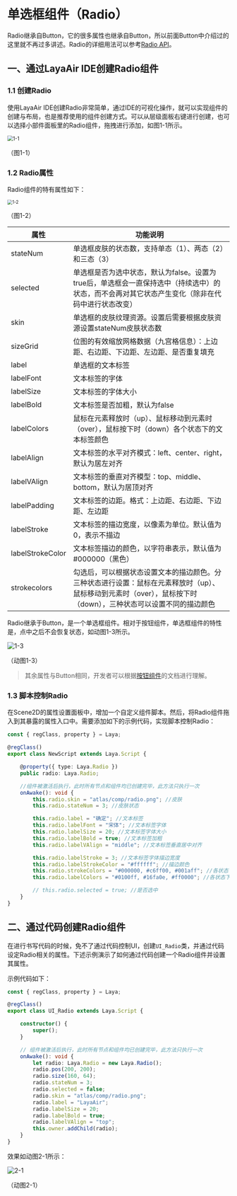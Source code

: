# 单选框组件（Radio）

Radio继承自Button，它的很多属性也继承自Button，所以前面Button中介绍过的这里就不再过多讲述。Radio的详细用法可以参考[Radio API](https://layaair.com/3.x/api/Chinese/index.html?version=3.0.0&type=2D&category=UI&class=laya.ui.Radio)。



## 一、通过LayaAir IDE创建Radio组件

### 1.1 创建Radio

使用LayaAir IDE创建Radio非常简单，通过IDE的可视化操作，就可以实现组件的创建与布局，也是推荐使用的组件创建方式。可以从层级面板右键进行创建，也可以选择小部件面板里的Radio组件，拖拽进行添加，如图1-1所示。

<img src="img/1-1.png" alt="1-1" style="zoom:80%;" />

（图1-1）



### 1.2 Radio属性

Radio组件的特有属性如下：

<img src="img/1-2.png" alt="1-2" style="zoom: 70%;" />

（图1-2）

| 属性             | 功能说明                                                     |
| ---------------- | ------------------------------------------------------------ |
| stateNum         | 单选框皮肤的状态数，支持单态（1）、两态（2）和三态（3）      |
| selected         | 单选框是否为选中状态，默认为false。设置为true后，单选框会一直保持选中（持续选中）的状态，而不会再对其它状态产生变化（除非在代码中进行状态改变） |
| skin             | 单选框的皮肤纹理资源。设置后需要根据皮肤资源设置stateNum皮肤状态数 |
| sizeGrid         | 位图的有效缩放网格数据（九宫格信息）：上边距、右边距、下边距、左边距、是否重复填充 |
| label            | 单选框的文本标签                                             |
| labelFont        | 文本标签的字体                                               |
| labelSize        | 文本标签的字体大小                                           |
| labelBold        | 文本标签是否加粗，默认为false                                |
| labelColors      | 鼠标在元素释放时（up）、鼠标移动到元素时（over），鼠标按下时（down）各个状态下的文本标签颜色 |
| labelAlign       | 文本标签的水平对齐模式：left、center、right，默认为居左对齐  |
| labelVAlign      | 文本标签的垂直对齐模型：top、middle、bottom，默认为居顶对齐  |
| labelPadding     | 文本标签的边距。格式：上边距、右边距、下边距、左边距         |
| labelStroke      | 文本标签的描边宽度，以像素为单位。默认值为0，表示不描边      |
| labelStrokeColor | 文本标签描边的颜色，以字符串表示，默认值为#000000（黑色）    |
| strokecolors     | 勾选后，可以根据状态设置文本的描边颜色。分三种状态进行设置：鼠标在元素释放时（up）、鼠标移动到元素时（over），鼠标按下时（down），三种状态可以设置不同的描边颜色 |

Radio继承于Button，是一个单选框组件。相对于按钮组件，单选框组件的特性是，点中之后不会恢复状态，如动图1-3所示。

![1-3](img/1-3.gif)

（动图1-3）

> 其余属性与Button相同，开发者可以根据[按钮组件](../Button/readme.md)的文档进行理解。



### 1.3 脚本控制Radio

在Scene2D的属性设置面板中，增加一个自定义组件脚本。然后，将Radio组件拖入到其暴露的属性入口中。需要添加如下的示例代码，实现脚本控制Radio：

```typescript
const { regClass, property } = Laya;

@regClass()
export class NewScript extends Laya.Script {

    @property({ type: Laya.Radio })
    public radio: Laya.Radio;

    //组件被激活后执行，此时所有节点和组件均已创建完毕，此方法只执行一次
    onAwake(): void {
        this.radio.skin = "atlas/comp/radio.png"; //皮肤
        this.radio.stateNum = 3; //皮肤状态

        this.radio.label = "确定"; //文本标签
        this.radio.labelFont = "宋体"; //文本标签字体
        this.radio.labelSize = 20; //文本标签字体大小
        this.radio.labelBold = true; //文本标签加粗
        this.radio.labelVAlign = "middle"; //文本标签垂直居中对齐

        this.radio.labelStroke = 3; //文本标签字体描边宽度
        this.radio.labelStrokeColor = "#ffffff"; //描边颜色
        this.radio.strokeColors = "#000000, #c6ff00, #001aff"; //各状态下的描边颜色
        this.radio.labelColors = "#0100ff, #16fa0e, #ff0000"; //各状态下的文本颜色

        // this.radio.selected = true; //是否选中
    }
}
```



## 二、通过代码创建Radio组件

在进行书写代码的时候，免不了通过代码控制UI，创建`UI_Radio`类，并通过代码设定Radio相关的属性。下述示例演示了如何通过代码创建一个Radio组件并设置其属性。

示例代码如下：

```typescript
const { regClass, property } = Laya;

@regClass()
export class UI_Radio extends Laya.Script {

    constructor() {
        super();
    }

    // 组件被激活后执行，此时所有节点和组件均已创建完毕，此方法只执行一次
    onAwake(): void {
        let radio: Laya.Radio = new Laya.Radio();
        radio.pos(200, 200);
        radio.size(160, 64);
        radio.stateNum = 3;
        radio.selected = false;
        radio.skin = "atlas/comp/radio.png";
        radio.label = "LayaAir";
        radio.labelSize = 20;
        radio.labelBold = true;
        radio.labelVAlign = "top";
        this.owner.addChild(radio);
    }
}
```

效果如动图2-1所示：

![2-1](img/2-1.gif)

（动图2-1）

